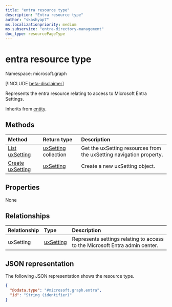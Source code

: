 ```yaml
---
title: "entra resource type"
description: "Entra resource type"
author: "skashyap7"
ms.localizationpriority: medium
ms.subservice: "entra-directory-management"
doc_type: resourcePageType
---
```


# entra resource type

Namespace: microsoft.graph

[!INCLUDE [beta-disclaimer](../../includes/beta-disclaimer.md)]

Represents the entra resource relating to access to Microsoft Entra Settings.


Inherits from [entity](../resources/entity.md).

## Methods
|Method|Return type|Description|
|:---|:---|:---|
|[List uxSetting](../api/entra-list-uxsetting.md)|[uxSetting](../resources/uxsetting.md) collection|Get the uxSetting resources from the uxSetting navigation property.|
|[Create uxSetting](../api/entra-post-uxsetting.md)|[uxSetting](../resources/uxsetting.md)|Create a new uxSetting object.|

## Properties
None

## Relationships
|Relationship|Type|Description|
|:---|:---|:---|
|uxSetting|[uxSetting](../resources/uxsetting.md)|Represents settings relating to access to the Microsoft Entra admin center.|

## JSON representation
The following JSON representation shows the resource type.
<!-- {
  "blockType": "resource",
  "keyProperty": "id",
  "@odata.type": "microsoft.graph.entra",
  "baseType": "microsoft.graph.entity",
  "openType": false
}
-->
``` json
{
  "@odata.type": "#microsoft.graph.entra",
  "id": "String (identifier)"
}
```

